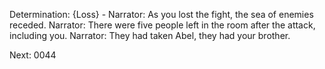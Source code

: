 Determination: {Loss} - 
Narrator: As you lost the fight, the sea of enemies receded.
Narrator: There were five people left in the room after the attack, including you.
Narrator: They had taken Abel, they had your brother.

Next: 0044